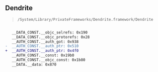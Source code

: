 ## Dendrite

> `/System/Library/PrivateFrameworks/Dendrite.framework/Dendrite`

```diff

   __DATA_CONST.__objc_selrefs: 0x190
   __DATA_CONST.__objc_protorefs: 0x28
   __AUTH_CONST.__auth_got: 0x938
-  __AUTH_CONST.__auth_ptr: 0x510
+  __AUTH_CONST.__auth_ptr: 0x4f0
   __AUTH_CONST.__const: 0x19b0
   __AUTH_CONST.__objc_const: 0x1b80
   __DATA.__data: 0x870

```
